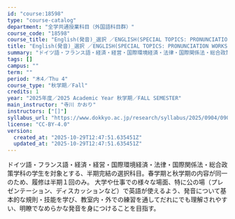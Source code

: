 ```yaml
---
id: "course:18598"
type: "course-catalog"
department: "全学共通授業科目（外国語科目群）"
course_code: "18598"
course_title: "English(発音)_選択 ／ENGLISH(SPECIAL TOPICS: PRONUNCIATION WORKSHOP)"
title: "English(発音)_選択 ／ENGLISH(SPECIAL TOPICS: PRONUNCIATION WORKSHOP)"
summary: "ドイツ語・フランス語・経済・経営・国際環境経済・法律・国際関係法・総合政策学科の学生を対象とする、半期完結の選択科目。春学期と秋学期の内容が同一のため、履修は半期１回のみ。 大学や仕事での様々な場面、特に公の場（プレゼンテーション、ディスカ…"
tags: []
campus: ""
term: ""
period: "木4／Thu 4"
course_type: "秋学期／Fall"
credits: 1
year: "2025年度／2025 Academic Year 秋学期／FALL SEMESTER"
main_instructor: "寺川 かおり"
instructors: ["[]"]
syllabus_url: "https://www.dokkyo.ac.jp/research/syllabus/2025/0904/0904_18598_ja_JP.html"
license: "CC-BY-4.0"
version:
  created_at: "2025-10-29T12:47:51.635451Z"
  updated_at: "2025-10-29T12:47:51.635451Z"
---
```

ドイツ語・フランス語・経済・経営・国際環境経済・法律・国際関係法・総合政策学科の学生を対象とする、半期完結の選択科目。春学期と秋学期の内容が同一のため、履修は半期１回のみ。 大学や仕事での様々な場面、特に公の場（プレゼンテーション、ディスカッションなど）で英語が使えるよう、発音について基本的な規則・技能を学び、教室内・外での練習を通してだれにでも理解されやすい、明瞭でなめらかな発音を身につけることを目指す。
